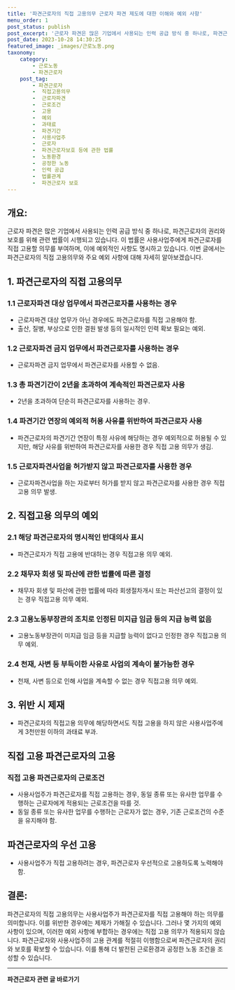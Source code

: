```yaml
---
title: '파견근로자의 직접 고용의무 근로자 파견 제도에 대한 이해와 예외 사항'
menu_order: 1
post_status: publish
post_excerpt: '근로자 파견은 많은 기업에서 사용되는 인력 공급 방식 중 하나로, 파견근로자의 권리와 보호를 위해 관련 법률이 시행되고 있습니다. 이 법률은 사용사업주에게 파견근로자를 직접 고용할 의무를 부여하며, 이에 예외적인 사항도 명시하고 있습니다. 이번 글에서는 파견근로자의 직접 고용의무와 주요 예외 사항에 대해 자세히 알아보겠습니다.'
post_date: 2023-10-28 14:30:25
featured_image: _images/근로노동.png
taxonomy:
    category:
        - 근로노동
        - 파견근로자
    post_tag:
        - 파견근로자
        -  직접고용의무
        -  근로자파견
        -  근로조건
        -  고용
        -  예외
        -  과태료
        -  파견기간
        -  사용사업주
        -  근로자
        -  파견근로자보호 등에 관한 법률
        -  노동환경
        -  공정한 노동
        -  인력 공급
        -  법률관계
        -  파견근로자 보호
---
```



## 개요:
근로자 파견은 많은 기업에서 사용되는 인력 공급 방식 중 하나로, 파견근로자의 권리와 보호를 위해 관련 법률이 시행되고 있습니다. 이 법률은 사용사업주에게 파견근로자를 직접 고용할 의무를 부여하며, 이에 예외적인 사항도 명시하고 있습니다. 이번 글에서는 파견근로자의 직접 고용의무와 주요 예외 사항에 대해 자세히 알아보겠습니다.

## 1. 파견근로자의 직접 고용의무
### 1.1 근로자파견 대상 업무에서 파견근로자를 사용하는 경우
- 근로자파견 대상 업무가 아닌 경우에도 파견근로자를 직접 고용해야 함.
- 출산, 질병, 부상으로 인한 결원 발생 등의 일시적인 인력 확보 필요는 예외.

### 1.2 근로자파견 금지 업무에서 파견근로자를 사용하는 경우
- 근로자파견 금지 업무에서 파견근로자를 사용할 수 없음.

### 1.3 총 파견기간이 2년을 초과하여 계속적인 파견근로자 사용
- 2년을 초과하여 단순히 파견근로자를 사용하는 경우.

### 1.4 파견기간 연장의 예외적 허용 사유를 위반하여 파견근로자 사용
- 파견근로자의 파견기간 연장이 특정 사유에 해당하는 경우 예외적으로 허용될 수 있지만, 해당 사유를 위반하여 파견근로자를 사용한 경우 직접 고용 의무가 생김.

### 1.5 근로자파견사업을 허가받지 않고 파견근로자를 사용한 경우
- 근로자파견사업을 하는 자로부터 허가를 받지 않고 파견근로자를 사용한 경우 직접 고용 의무 발생.

## 2. 직접고용 의무의 예외
### 2.1 해당 파견근로자의 명시적인 반대의사 표시
- 파견근로자가 직접 고용에 반대하는 경우 직접고용 의무 예외.

### 2.2 채무자 회생 및 파산에 관한 법률에 따른 결정
- 채무자 회생 및 파산에 관한 법률에 따라 회생절차개시 또는 파산선고의 결정이 있는 경우 직접고용 의무 예외.

### 2.3 고용노동부장관의 조치로 인정된 미지급 임금 등의 지급 능력 없음
- 고용노동부장관이 미지급 임금 등을 지급할 능력이 없다고 인정한 경우 직접고용 의무 예외.

### 2.4 천재, 사변 등 부득이한 사유로 사업의 계속이 불가능한 경우
- 천재, 사변 등으로 인해 사업을 계속할 수 없는 경우 직접고용 의무 예외.

## 3. 위반 시 제재
- 파견근로자의 직접고용 의무에 해당하면서도 직접 고용을 하지 않은 사용사업주에게 3천만원 이하의 과태료 부과.

## 직접 고용 파견근로자의 고용
### 직접 고용 파견근로자의 근로조건
- 사용사업주가 파견근로자를 직접 고용하는 경우, 동일 종류 또는 유사한 업무를 수행하는 근로자에게 적용되는 근로조건을 따를 것.
- 동일 종류 또는 유사한 업무를 수행하는 근로자가 없는 경우, 기존 근로조건의 수준을 유지해야 함.

## 파견근로자의 우선 고용
- 사용사업주가 직접 고용하려는 경우, 파견근로자 우선적으로 고용하도록 노력해야 함.

## 결론:
파견근로자의 직접 고용의무는 사용사업주가 파견근로자를 직접 고용해야 하는 의무를 의미합니다. 이를 위반한 경우에는 제재가 가해질 수 있습니다. 그러나 몇 가지의 예외 사항이 있으며, 이러한 예외 사항에 부합하는 경우에는 직접 고용 의무가 적용되지 않습니다. 파견근로자와 사용사업주의 고용 관계를 적절히 이행함으로써 파견근로자의 권리와 보호를 확보할 수 있습니다. 이를 통해 더 발전된 근로환경과 공정한 노동 조건을 조성할 수 있습니다.
<!-- wp:separator -->
<hr class="wp-block-separator has-alpha-channel-opacity"/>
<!-- /wp:separator -->

<!-- wp:group {"backgroundColor":"base","layout":{"type":"constrained"}} -->
<div class="wp-block-group has-base-background-color has-background"><!-- wp:paragraph {"align":"center","fontSize":"medium"} -->
<p class="has-text-align-center has-large-font-size"><strong>파견근로자 관련 글 바로가기</strong></p>
<!-- /wp:paragraph -->


<!-- wp:latest-posts
{"categories":[{"id":12664,"count":19,"description":"","link":"https://uknowlaw.com/category/%ed%8c%8c%ea%b2%ac%ea%b7%bc%eb%a1%9c%ec%9e%90/","name":"파견근로자","slug":"파견근로자","taxonomy":"category","parent":0,"meta":[],"_links":{"self":[{"href":"https://uknowlaw.com/wp-json/wp/v2/categories/12664"}],"collection":[{"href":"https://uknowlaw.com/wp-json/wp/v2/categories"}],"about":[{"href":"https://uknowlaw.com/wp-json/wp/v2/taxonomies/category"}],"wp:post_type":[{"href":"https://uknowlaw.com/wp-json/wp/v2/posts?categories=12664"}],"curies":[{"name":"wp","href":"https://api.w.org/{rel}","templated":true}]}}],"postsToShow":100,"excerptLength":28,"postLayout":"grid","columns":2,"featuredImageAlign":"left","featuredImageSizeSlug":"large","fontSize":"medium"} /--></div>
<!-- /wp:group -->